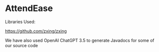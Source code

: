 # AttendEase

Libraries Used:

https://github.com/zxing/zxing

We have also used OpenAI ChatGPT 3.5 to generate Javadocs for some of our source code
